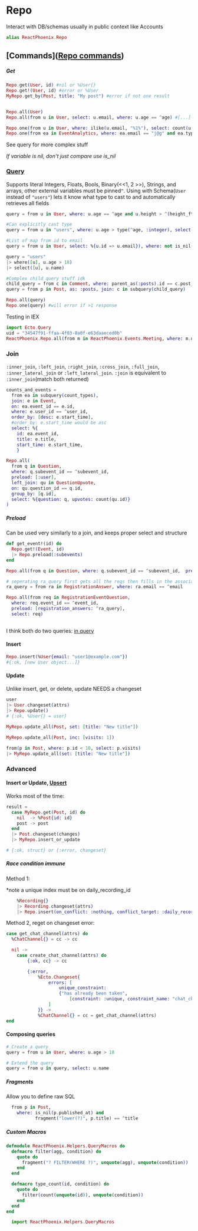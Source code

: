 # Repo

Interact with DB/schemas usually in public context like Accounts

```elixir
alias ReactPhoenix.Repo
```

## [Commands]([Repo commands](https://hexdocs.pm/ecto/Ecto.Repo.html))

##### Get

```elixir
Repo.get(User, id) #nil or %User{}
Repo.get!(User, id) #error or %User
MyRepo.get_by(Post, title: "My post") #error if not one result


Repo.all(User)
Repo.all(from u in User, select: u.email, where: u.age == ^age) #[...]

Repo.one(from u in User, where: ilike(u.email, "%1%"), select: count(u.id))  # of users with 1 in their email
Repo.one(from ea in EventAnalytics, where: ea.email == "j@g" and ea.type == "RSVP") #will error if > one response, nil if none
```

See query for more complex stuff

*If variable is nil, don't just compare use is_nil*

### [Query](https://hexdocs.pm/ecto/Ecto.Query.html#content)

Supports literal Integers, Floats, Bools, Binary(<<1, 2 >>), Strings, and arrays, other external variables must be pinned`^`. Using with Schema(`User` instead of `"users"`) lets it know what type to cast to and automatically retrieves all fields

```elixir
query = from u in User, where: u.age == ^age and u.height > ^(height_ft * 3.28), order_by: u.city, preload: [:company]

#Can explicitly cast type
query = from u in "users", where: u.age > type(^age, :integer), select: u.name

#List of map from id to email
query = from u in User, select: %{u.id => u.email}), where: not is_nil(u.birthday) 

query = "users"
|> where([u], u.age > 18)
|> select([u], u.name)

#Complex child query stuff idk
child_query = from c in Comment, where: parent_as(:posts).id == c.post_id
query = from p in Post, as: :posts, join: c in subquery(child_query)

Repo.all(query)
Repo.one(query) #will error if >1 response
```

Testing in IEX

```elixir
import Ecto.Query
uid = "34547f91-ffaa-4f03-8a0f-e63daaeced0b"
ReactPhoenix.Repo.all(from m in ReactPhoenix.Events.Meeting, where: m.user1_id == ^uid) # use pin to use external var
```

### Join

`:inner_join`, `:left_join`, `:right_join`, `:cross_join`, `:full_join`, `:inner_lateral_join` or `:left_lateral_join`. `:join` is equivalent to `:inner_join`(match both returned)

```elixir
counts_and_events =
  from ea in subquery(count_types),
  join: e in Event,
  on: ea.event_id == e.id,
  where: e.user_id == ^user_id,
  order_by: [desc: e.start_time], 
  #order_by: e.start_time would be asc
  select: %{
    id: ea.event_id,
    title: e.title,
    start_time: e.start_time,
	}
```

```elixir
Repo.all(
  from q in Question,
  where: q.subevent_id == ^subevent_id,
  preload: [:user],
  left_join: qu in QuestionUpvote,
  on: qu.question_id == q.id,
  group_by: [q.id],
  select: %{question: q, upvotes: count(qu.id)}
)
```

##### Preload

Can be used very similarly to a join, and keeps proper select and structure

```elixir
def get_event!(id) do
  Repo.get!(Event, id)
  |> Repo.preload(:subevents)
end

Repo.all(from q in Question, where: q.subevent_id == ^subevent_id,  preload: [user])

# seperating ra_query first gets all the reqs then fills in the association(if joined with where it wouldn't return reqs without ra with the right email)
ra_query = from ra in RegistrationAnswer, where: ra.email == ^email

Repo.all(from req in RegistrationEventQuestion,
  where: req.event_id == ^event_id,
  preload: [registration_answers: ^ra_query],
  select: req)
 
```

I think both do two queries: [in query](https://hexdocs.pm/ecto/Ecto.Query.html#preload/3)

#### Insert

```elixir
Repo.insert(%User{email: "user1@example.com"}) 
#{:ok, [new User object...]}
```

#### Update

Unlike insert, get, or delete, update NEEDS a changeset

```elixir
user
|> User.changeset(attrs)
|> Repo.update()
# {:ok, %User{} = user}
    
MyRepo.update_all(Post, set: [title: "New title"])

MyRepo.update_all(Post, inc: [visits: 1])

from(p in Post, where: p.id < 10, select: p.visits)
|> MyRepo.update_all(set: [title: "New title"])
```

### Advanced

#### Insert or Update, [Upsert](https://hexdocs.pm/ecto/constraints-and-upserts.html)

Works most of the time:

```elixir
result =
  case MyRepo.get(Post, id) do
    nil  -> %Post{id: id}
    post -> post
  end
  |> Post.changeset(changes)
  |> MyRepo.insert_or_update

# {:ok, struct} or {:error, changeset}
```

##### Race condition immune

Method 1:

*note a unique index must be on daily_recording_id

```elixir
    %Recording{}
    |> Recording.changeset(attrs)
    |> Repo.insert(on_conflict: :nothing, conflict_target: :daily_recording_id)
```

Method 2, reget on changeset error:

```elixir
case get_chat_channel(attrs) do
  %ChatChannel{} = cc -> cc

  nil ->
  	case create_chat_channel(attrs) do
  		{:ok, cc} -> cc

  		{:error,
  			%Ecto.Changeset{
  				errors: [
  					unique_constraint:
  					{"has already been taken",
  						[constraint: :unique, constraint_name: "chat_channels_unique_index"]}
  				]
  			}} ->
  			%ChatChannel{} = cc = get_chat_channel(attrs)
end
```

#### Composing queries

```elixir
# Create a query
query = from u in User, where: u.age > 18

# Extend the query
query = from u in query, select: u.name
```

##### Fragments

Allow you to define raw SQL

```elixir
  from p in Post,
    where: is_nil(p.published_at) and
           fragment("lower(?)", p.title) == ^title
```

##### Custom Macros

```elixir
defmodule ReactPhoenix.Helpers.QueryMacros do
  defmacro filter(agg, condition) do
    quote do
      fragment("? FILTER(WHERE ?)", unquote(agg), unquote(condition))
    end
  end

  defmacro type_count(id, condition) do
    quote do
      filter(count(unquote(id)), unquote(condition))
    end
  end
end
```

```elixir
  import ReactPhoenix.Helpers.QueryMacros
```

